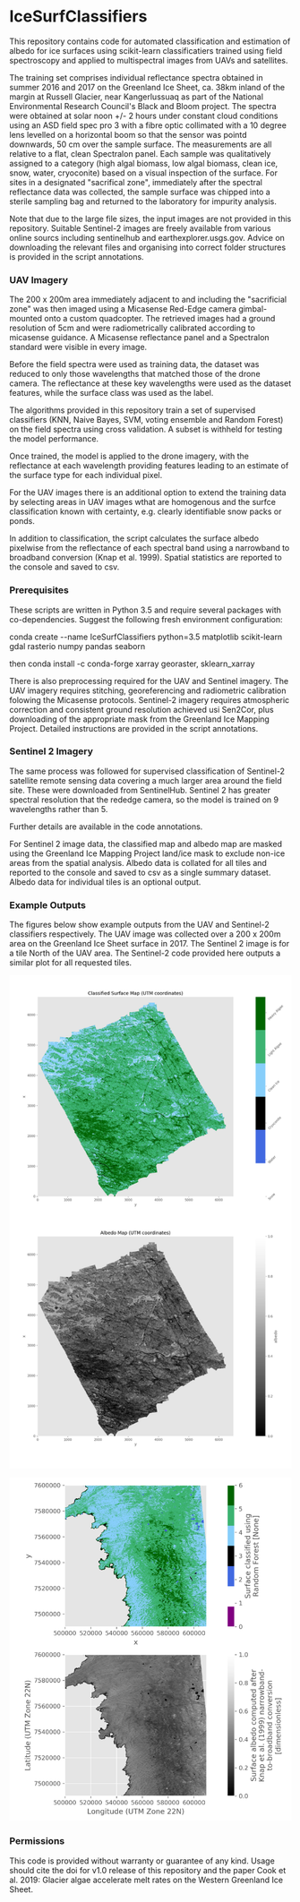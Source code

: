 # IceSurfClassifiers

This repository contains code for automated classification and estimation of albedo for ice surfaces using scikit-learn classificatiers trained using field spectroscopy and applied to multispectral images from UAVs and satellites.

The training set comprises individual reflectance spectra obtained in summer 2016 and 2017 on the Greenland Ice Sheet, ca. 38km inland of the margin at Russell Glacier, near Kangerlussuaq as part of the National Environmental Research Council's Black and Bloom project. The spectra were obtained at solar noon +/- 2 hours under constant cloud conditions using an ASD field spec pro 3 with a fibre optic collimated with a 10 degree lens levelled on a horizontal boom so that the sensor was pointd downwards, 50 cm over the sample surface. The measurements are all relative to a flat, clean Spectralon panel. Each sample was qualitatively assigned to a category (high algal biomass, low algal biomass, clean ice, snow, water, cryoconite) based on a visual inspection of the surface. For sites in a designated "sacrifical zone", immediately after the spectral reflectance data was collected, the sample surface was chipped into a sterile sampling bag and returned to the laboratory for impurity analysis. 

Note that due to the large file sizes, the input images are not provided in this repository. Suitable Sentinel-2 images are freely available from various online sourcs including sentinelhub and earthexplorer.usgs.gov. Advice on downloading the relevant files and organising into correct folder structures is provided in the script annotations.


### UAV Imagery ### 

The 200 x 200m area immediately adjacent to and including the "sacrificial zone" was then imaged using a Micasense Red-Edge camera gimbal-mounted onto a custom quadcopter. The retrieved images had a ground resolution of 5cm and were radiometrically calibrated according to micasense guidance. A Micasense reflectance panel and a Spectralon standard were visible in every image.

Before the field spectra were used as training data, the dataset was reduced to only those wavelengths that matched those of the drone camera. The reflectance at these key wavelengths were used as the dataset features, while the surface class was used as the label.

The algorithms provided in this repository train a set of supervised classifiers (KNN, Naive Bayes, SVM, voting ensemble and Random Forest) on the field spectra using cross validation. A subset is withheld for testing the model performance.

Once trained, the model is applied to the drone imagery, with the reflectance at each wavelength providing features leading to an estimate of the surface type for each individual pixel.

For the UAV images there is an additional option to extend the training data by selecting areas in UAV images wthat are homogenous and the surfce classification known with certainty, e.g. clearly identifiable snow packs or ponds.

In addition to classification, the script calculates the surface albedo pixelwise from the reflectance of each spectral band using a narrowband to broadband conversion (Knap et al. 1999). Spatial statistics are reported to the console and saved to csv.


### Prerequisites ###

These scripts are written in Python 3.5 and require several packages with co-dependencies. Suggest the following fresh environment configuration:

conda create --name IceSurfClassifiers python=3.5 matplotlib scikit-learn gdal rasterio numpy pandas seaborn

then conda install -c conda-forge xarray georaster, sklearn_xarray

There is also preprocessing required for the UAV and Sentinel imagery. The UAV imagery requires stitching, georeferencing and radiometric calibration folowing the Micasense protocols.
Sentinel-2 imagery requires atmospheric correction and consistent ground resolution achieved usi Sen2Cor, plus downloading of the appropriate mask from the Greenland Ice Mapping Project.
Detailed instructions are provided in the script annotations.



### Sentinel 2 Imagery ###

The same process was followed for supervised classification of Sentinel-2 satellite remote sensing data covering a much larger area around the field site. These were downloaded from SentinelHub. Sentinel 2 has greater spectral resolution that the rededge camera, so the model is trained on 9 wavelengths rather than 5. 

Further details are available in the code annotations.


For Sentinel 2 image data, the classified map and albedo map are masked using the Greenland Ice Mapping Project land/ice mask to exclude non-ice areas from the spatial analysis. Albedo data is collated for all tiles and reported to the console and saved to csv as a single summary dataset. Albedo data for individual tiles is an optional output.


### Example Outputs ###

The figures below show example outputs from the UAV and Sentinel-2 classifiers respectively. The UAV image was collected over a 200 x 200m area on the Greenland Ice Sheet surface in 2017. The Sentinel 2 image is for a tile North of the UAV area. The Sentinel-2 code provided here outputs a similar plot for all requested tiles.


![Example output plot from UAV classifiers code](./UAV_Classifier_Example_Plot.png?raw=true/width=10 "Example output plot from UAV classifiers code")

![Example output plot from Sentinel classifiers code](./Sentinel_Classifier_Example_Plot.png?raw=true/width=10 "Example output plot from Sentinel classifiers code")

### Permissions ###

This code is provided without warranty or guarantee of any kind. Usage should cite the doi for v1.0 release of this repository and the paper Cook et al. 2019: Glacier algae accelerate melt rates on the Western Greenland Ice Sheet.
